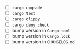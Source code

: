 - [ ] `cargo upgrade`
- [ ] `cargo test`
- [ ] `cargo clippy`
- [ ] `cargo deny check`
- [ ] bump version in `Cargo.toml`
- [ ] bump version in `Cargo.lock`
- [ ] bump version in `CHANGELOG.md`
